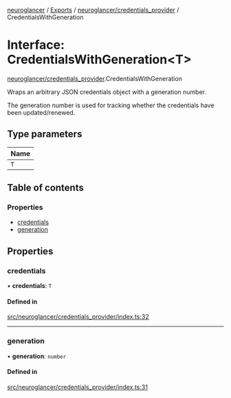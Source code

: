 [neuroglancer](../README.md) / [Exports](../modules.md) / [neuroglancer/credentials\_provider](../modules/neuroglancer_credentials_provider.md) / CredentialsWithGeneration

# Interface: CredentialsWithGeneration<T\>

[neuroglancer/credentials_provider](../modules/neuroglancer_credentials_provider.md).CredentialsWithGeneration

Wraps an arbitrary JSON credentials object with a generation number.

The generation number is used for tracking whether the credentials have been updated/renewed.

## Type parameters

| Name |
| :------ |
| `T` |

## Table of contents

### Properties

- [credentials](neuroglancer_credentials_provider.CredentialsWithGeneration.md#credentials)
- [generation](neuroglancer_credentials_provider.CredentialsWithGeneration.md#generation)

## Properties

### credentials

• **credentials**: `T`

#### Defined in

[src/neuroglancer/credentials_provider/index.ts:32](https://github.com/ActiveBrainAtlas2/neuroglancer/blob/034b457d/src/neuroglancer/credentials_provider/index.ts#L32)

___

### generation

• **generation**: `number`

#### Defined in

[src/neuroglancer/credentials_provider/index.ts:31](https://github.com/ActiveBrainAtlas2/neuroglancer/blob/034b457d/src/neuroglancer/credentials_provider/index.ts#L31)
